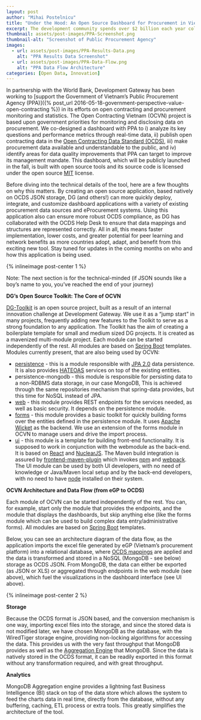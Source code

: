 ```yaml
---
layout: post
author: "Mihai Postelnicu"
title: "Under the Hood: An Open Source Dashboard for Procurement in Vietnam"
excerpt: The development community spends over $2 billion each year collecting data on...
thumbnail: assets/post-images/PPA-Screenshot.png
thumbnail-alt: "Screenshot of Public Procurement Agency"
images:
  - url: assets/post-images/PPA-Results-Data.png
    alt: "PPA Results Data Screenshot"
  - url: assets/post-images/PPA-Data-Flow.png
    alt: "PPA Data Flow Architecture"
categories: [Open Data, Innovation]
---
```


In partnership with the World Bank, Development Gateway has been working to [support the Government of Vietnam’s Public Procurement Agency (PPA)]({% post_url 2016-05-18-government-perspective-value-open-contracting %}) in its efforts on open contracting and procurement monitoring and statistics. The Open Contracting Vietnam (OCVN) project is based upon government priorities for monitoring and disclosing data on procurement. We co-designed a dashboard with PPA to i) analyze its key questions and performance metrics through real-time data, ii) publish open contracting data in the [Open Contracting Data Standard (OCDS)](http://standard.open-contracting.org), iii) make procurement data available and understandable to the public, and iv) identify areas for data quality improvements that PPA can target to improve its management mandate. This dashboard, which will be publicly launched in the fall, is built with open source tools and its source code is licensed under the open source [MIT](https://opensource.org/licenses/MIT) license.

Before diving into the technical details of the tool, here are a few thoughts on why this matters. By creating an open source application, based natively on OCDS JSON storage, DG (and others!) can more quickly deploy, integrate, and customize dashboard applications with a variety of existing procurement data sources and eProcurement systems. Using this application also can ensure more robust OCDS compliance, as DG has collaborated with the OCDS Help Desk to ensure that data mappings and structures are represented correctly. All in all, this means faster implementation, lower costs, and greater potential for peer learning and network benefits as more countries adopt, adapt, and benefit from this exciting new tool. Stay tuned for updates in the coming months on who and how this application is being used.

{% inlineimage post-center 1 %}

Note: The next section is for the technical-minded (if JSON sounds like a boy’s name to you, you’ve reached the end of your journey)

**DG’s Open Source Toolkit: The Core of OCVN**

[DG-Toolkit](https://github.com/devgateway/dg-toolkit) is an open source project, built as a result of an internal innovation challenge at Development Gateway. We use it as a “jump start” in many projects, frequently adding new features to the Toolkit to serve as a strong foundation to any application. The Toolkit has the aim of creating a boilerplate template for small and medium sized DG projects. It is created as a mavenized multi-module project. Each module can be started independently of the rest. All modules are based on [Spring Boot](http://projects.spring.io/spring-boot/) templates. Modules currently present, that are also being used by OCVN:

- [persistence](https://github.com/devgateway/dg-toolkit/tree/master/persistence) - this is a module responsible with [JPA 2.0](https://en.wikipedia.org/wiki/Java_Persistence_API) data persistence. It is also provides [HATEOAS](https://en.wikipedia.org/wiki/HATEOAS) services on top of the existing entities.
- persistence-mongodb - this module is responsible for persisting data to a non-RDBMS data storage, in our case MongoDB, This is achieved through the same repositories mechanism that spring-data provides, but this time for NoSQL instead of JPA.
- [web](https://github.com/devgateway/dg-toolkit/tree/master/web) - this module provides REST endpoints for the services needed, as well as basic security. It depends on the persistence module.
- [forms](https://github.com/devgateway/dg-toolkit/tree/master/forms) - this module provides a basic toolkit for quickly building forms over the entities defined in the persistence module. It uses [Apache Wicket](http://wicket.apache.org/) as the backend. We use an extension of the forms module in OCVN to manage users and drive the import process.
- [ui](https://github.com/devgateway/dg-toolkit/tree/master/ui) - this module is a template for building front-end functionality. It is supposed to work in conjunction with the webmodule as the back-end. It is based on [React](https://facebook.github.io/react/) and [NuclearJS](https://optimizely.github.io/nuclear-js/). The Maven build integration is assured by [frontend-maven-plugin](https://github.com/eirslett/frontend-maven-plugin) which invokes [npm](https://www.npmjs.com/) and [webpack](https://webpack.github.io/). The UI module can be used by both UI developers, with no need of knowledge or Java/Maven local setup and by the back-end developers, with no need to have [node](https://nodejs.org/) installed on their system.

**OCVN Architecture and Data Flow (from eGP to OCDS)**

Each module of OCVN can be started independently of the rest. You can, for example, start only the module that provides the endpoints, and the module that displays the dashboards, but skip anything else (like the forms module which can be used to build complex data entry/administrative forms). All modules are based on [Spring Boot](http://projects.spring.io/spring-boot/) templates.

Below, you can see an architecture diagram of the data flow, as the application imports the excel file generated by eGP (Vietnam’s procurement platform) into a relational database, where [OCDS mappings](http://www.developmentgateway.org/2016/06/02/global-standards-local-data/) are applied and the data is transformed and stored in a NoSQL (MongoDB - see below) storage as OCDS JSON. From MongoDB, the data can either be exported (as JSON or XLS) or aggregated through endpoints in the web module (see above), which fuel the visualizations in the dashboard interface (see UI above).

{% inlineimage post-center 2 %}

**Storage**

Because the OCDS format is JSON based, and the conversion mechanism is one way, importing excel files into the storage, and since the stored data is not modified later, we have chosen MongoDB as the database, with the WiredTiger storage engine, providing non-locking algorithms for accessing the data. This provides us with the very fast throughput that MongoDB provides as well as the [Aggregation Engine](https://docs.mongodb.com/manual/aggregation/) that MongoDB. Since the data is natively stored in the OCDS format, it can be readily exported in this format without any transformation required, and with great throughput.

**Analytics**

MongoDB Aggregation engine provides a lightning fast Business Intelligence (BI) stack on top of the data store which allows the system to feed the charts data in real time, directly from the database, without any buffering, caching, ETL process or extra tools. This greatly simplifies the architecture of the tool.
